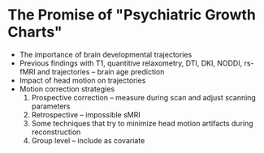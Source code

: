 # The Promise of "Psychiatric Growth Charts"

* The importance of brain developmental trajectories
* Previous findings with T1, quantitive relaxometry, DTI, DKI, NODDI, rs-fMRI and trajectories – brain age prediction
* Impact of head motion on trajectories
* Motion correction strategies
  1. Prospective correction – measure during scan and adjust scanning parameters
  2. Retrospective – impossible sMRI
  3. Some techniques that try to minimize head motion artifacts during reconstruction
  4. Group level – include as covariate
